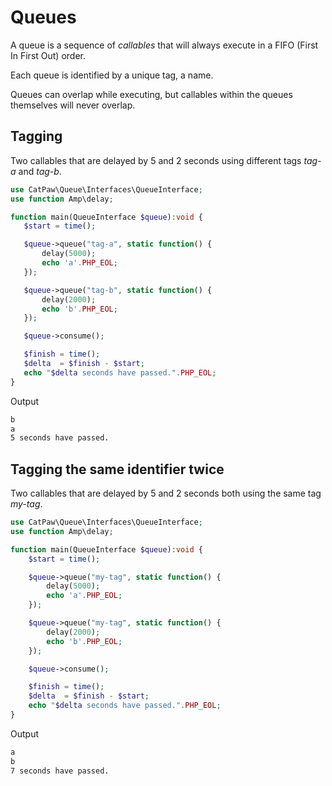 # Queues

A queue is a sequence of _callables_ that will always execute in a FIFO (First In First Out) order.

Each queue is identified by a unique tag, a name.

Queues can overlap while executing, but callables within the queues themselves will never overlap.

## Tagging

Two callables that are delayed by 5 and 2 seconds using different tags _tag-a_ and _tag-b_.

 ```php
use CatPaw\Queue\Interfaces\QueueInterface;
use function Amp\delay;

function main(QueueInterface $queue):void {
    $start = time();

    $queue->queue("tag-a", static function() {
        delay(5000);
        echo 'a'.PHP_EOL;
    });

    $queue->queue("tag-b", static function() {
        delay(2000);
        echo 'b'.PHP_EOL;
    });

    $queue->consume();

    $finish = time();
    $delta  = $finish - $start;
    echo "$delta seconds have passed.".PHP_EOL;
}
 ```

Output
```bash
b
a
5 seconds have passed.
```

## Tagging the same identifier twice

Two callables that are delayed by 5 and 2 seconds both using the same tag _my-tag_.

```php
use CatPaw\Queue\Interfaces\QueueInterface;
use function Amp\delay;

function main(QueueInterface $queue):void {
    $start = time();

    $queue->queue("my-tag", static function() {
        delay(5000);
        echo 'a'.PHP_EOL;
    });

    $queue->queue("my-tag", static function() {
        delay(2000);
        echo 'b'.PHP_EOL;
    });

    $queue->consume();

    $finish = time();
    $delta  = $finish - $start;
    echo "$delta seconds have passed.".PHP_EOL;
}
```

Output
```bash
a
b
7 seconds have passed.
```
